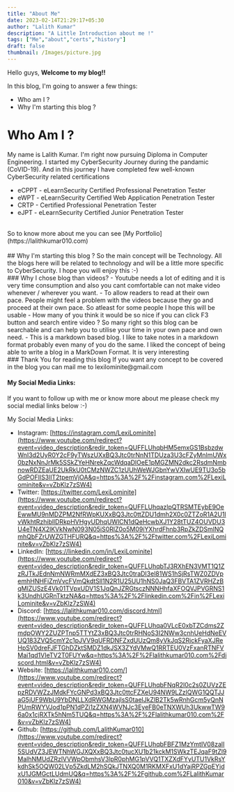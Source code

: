 ```yaml
---
title: "About Me"
date: 2023-02-14T21:29:17+05:30
author: "Lalith Kumar"
description: "A Little Introduction about me !"
tags: ["Me","about","certs","history"]
draft: false
thumbnail: /Images/picture.jpg
---
```





Hello guys, **Welcome to my blog!!**

In this blog, I'm going to answer a few things:
- Who am I ?
- Why I'm starting this blog ?



# Who Am I ?
My name is Lalith Kumar. I'm right now pursuing Diploma in Computer Engineering. I started my CyberSecurity Journey during the pandamic (CoVID-19). And in this journey I have completed few well-known CyberSecurity related certifications

- eCPPT - eLearnSecurity Certified Professional Penetration Tester
- eWPT - eLearnSecurity Certified Web Application Penetration Tester
- CRTP - Certified Professional Penetration Tester
- eJPT - eLearnSecurity Certified Junior Penetration Tester
</br>
So to know more about me you can see [My Portfolio](https://lalithkumar010.com)
</br>
</br>
## Why I'm starting this blog ?
So the main concept will be Technology. All the blogs here will be related to technology and will be a little more specific to CyberSecurity. I hope you will enjoy this :-)
</br>
### Why I chose blog than videos?
- Youtube  needs a lot of editing and it is very time consumption and also you cant comfortable can not make video whenever / wherever you want.
- To allow readers to read at their own pace. People might feel a problem with the videos because they go and proceed at their own pace. So atleast for some people I hope this will be usable 
- How many of you think it would be so nice if you can click F3 button and search entire video ? So many right so this blog can be searchable and can help you to utilise your time in your own pace and own need. 
- This is a markdown based blog. I like to take notes in a markdown format probably even many of you do the same. I liked the concept of being able to write a blog in a MarkDown Format. It is very interesting 
</br>
### Thank You for reading this blog
If you want any concept to be covered in the blog you can mail me to 
lexilominite@gmail.com

#### My Social Media Links:
If you want to follow up with me or know more about me please check my social medial links below :-)


My Social Media Links: 
- Instagram: [https://instagram.com/LexiLominite](https://www.youtube.com/redirect?event=video_description&redir_token=QUFFLUhqbHM5emxGS1BsbzdwWnI3d2UyR0Y2cF9yTWszUXxBQ3Jtc0trNnN1TDUza3U3cFZyMnlmUWx0bzNxNnJrMk5SSkZYeHNrekZqcWdqaDlOeE1pMGZMN2dkc2RsdmNmbnowRDZEaUE2UkRkU0tCMzNWZC1zUUhWeWJGbnYwVXIwUE9TU3o5bGdPOFlIS3llT2tpemVjOA&q=https%3A%2F%2Finstagram.com%2FLexiLominite&v=vZbKlz7zSW4)
- Twitter: [https://twitter.com/LexiLominite](https://www.youtube.com/redirect?event=video_description&redir_token=QUFFLUhqazlpQTRSMTEybE9OeEwwMU9nMDZPM2NfRWpKUXxBQ3Jtc0ttZDU1dmh2X0c0ZTZoR1A2U1lvWkhtRzhibllDRkpHVHgyUDhqUWlCN1dQeHcwbXJ1Y28tTUZ4OUVDU3U4eTN4X2lKVkNwN093N05iS0RlZ0o5M09iYXhrdFhnb3RpZkZDSmlNQmhQbFZrUWZGTHFURQ&q=https%3A%2F%2Ftwitter.com%2FLexiLominite&v=vZbKlz7zSW4) 
- LinkedIn: [https://linkedin.com/in/LexiLominite](https://www.youtube.com/redirect?event=video_description&redir_token=QUFFLUhqbTJ3RXhEN3VMT1Q1ZzRJTkJEdnNmNWRmMXdEZ3xBQ3Jtc0traDI3el81WS1hSjRsTWZ0ZDVpemhHNHFiZmVvcFVmQkdtSll1N2R1U25UU1hNS0JaQ3FBVTA1ZVRHZzBqMlZUSzE4Vk01TVpxUDV1S1JqQnJZRGtsczNNNHhfaXFOQVJPVGRNS1k3UndhUGRnTktzNA&q=https%3A%2F%2Flinkedin.com%2Fin%2FLexiLominite&v=vZbKlz7zSW4)
- Discord: [https://lalithkumar010.com/discord.html](https://www.youtube.com/redirect?event=video_description&redir_token=QUFFLUhqa0VLcE0xbTZCdms2ZmdpOWY2ZUZPTnp5TTYtZ3xBQ3Jtc0trRHNoS3I2NWw3cnhUeHdNeEVUQ183ZVQ5cmY2c1pJVV9qUFRDNFZxdUUzQm8yVkJqS2RjckFyaXJReHpSV0dreFJFTGhDZktSMDZ1dkJSX3ZYdVMwQ1RRTEU0VzFxanRTNFVMai1qd1VIeTV2T0FUYw&q=https%3A%2F%2Flalithkumar010.com%2Fdiscord.html&v=vZbKlz7zSW4) 
- Website: [https://lalithkumar010.com/](https://www.youtube.com/redirect?event=video_description&redir_token=QUFFLUhqbFNqR2l0c2s0ZUVzZEpzRDVWZzJMdkFYcGNPd3xBQ3Jtc0ttcFZXeU94NW9LZzlQWG1QQTJJaG5jUF9WbU9YbDNLLXdRWGMzajlsS0taelJkZlB2Tk5wRnhGcm5yQnNPUmRWYVJod1pPN1dPZi1zZXN4WVNJc3EyeFB0eTNXWUh3UkwwTW96a0x1cjRXTk5hNm5TUQ&q=https%3A%2F%2Flalithkumar010.com%2F&v=vZbKlz7zSW4) 
- Github: [https://github.com/LalithKumar010](https://www.youtube.com/redirect?event=video_description&redir_token=QUFFLUhqbFBFZ1MzYmtIV08zalI5SUdVZ3JEWTNhWGJXQXxBQ3Jtc0tucXU1b21kckM1SWkzTEJqaF9tZl9MalhNMUdZRzlVVWpObmhsV3lpR0phMG1pVVQ1TXZXdFYyUTU1VkRsYkdhSk5OQW02LVp5ZkdLM2hSQkJTNXQ0M1RKMXFxU1dYajRPZGpEYjdxU1JGMGctLUdmUQ&q=https%3A%2F%2Fgithub.com%2FLalithKumar010&v=vZbKlz7zSW4)



